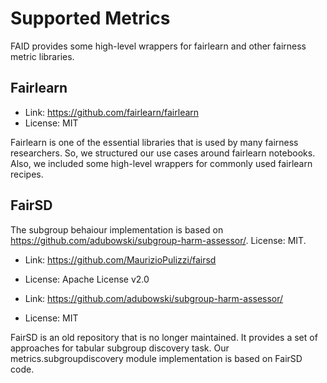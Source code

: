 # Supported Metrics

FAID provides some high-level wrappers for fairlearn and other fairness metric libraries.

## Fairlearn

- Link: <https://github.com/fairlearn/fairlearn>
- License: MIT

Fairlearn is one of the essential libraries that is used by many fairness researchers. So, we structured our use cases around fairlearn notebooks. Also, we included some high-level wrappers for commonly used fairlearn recipes.


## FairSD

The subgroup behaiour implementation is based on https://github.com/adubowski/subgroup-harm-assessor/. License: MIT.

- Link: <https://github.com/MaurizioPulizzi/fairsd>
- License: Apache License v2.0

- Link: <https://github.com/adubowski/subgroup-harm-assessor/>
- License: MIT

FairSD is an old repository that is no longer maintained. It provides a set of approaches for tabular subgroup discovery task. Our metrics.subgroupdiscovery module implementation is based on FairSD code. 